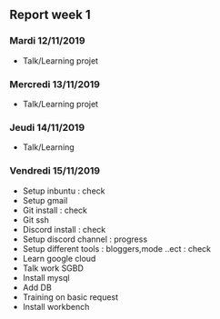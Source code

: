 ## Report week 1

### Mardi 12/11/2019
  - Talk/Learning projet

### Mercredi 13/11/2019
  - Talk/Learning projet

### Jeudi 14/11/2019 
  - Talk/Learning 
 
### Vendredi 15/11/2019
  - Setup inbuntu : check
  - Setup gmail
  - Git install : check
  - Git ssh
  - Discord install : check 
  - Setup discord channel : progress
  - Setup different tools : bloggers,mode ..ect : check
  - Learn google cloud 
  - Talk work SGBD
  - Install mysql
  - Add DB 
  - Training on basic request
  - Install workbench


